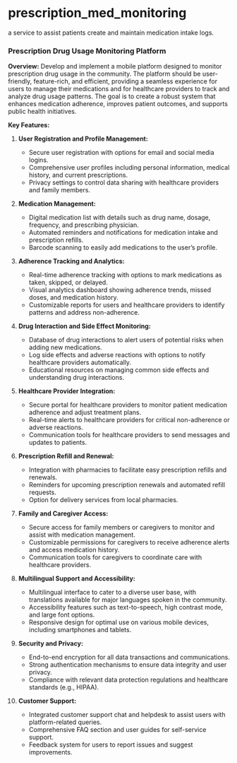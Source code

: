 # prescription_med_monitoring
a service to assist patients create and maintain medication intake logs.

### Prescription Drug Usage Monitoring Platform
**Overview:**
Develop and implement a mobile platform designed to monitor prescription drug usage in the community. The platform should be user-friendly, feature-rich, and efficient, providing a seamless experience for users to manage their medications and for healthcare providers to track and analyze drug usage patterns. The goal is to create a robust system that enhances medication adherence, improves patient outcomes, and supports public health initiatives.

**Key Features:**
1. **User Registration and Profile Management:**
   - Secure user registration with options for email and social media logins.
   - Comprehensive user profiles including personal information, medical history, and current prescriptions.
   - Privacy settings to control data sharing with healthcare providers and family members.

2. **Medication Management:**
   - Digital medication list with details such as drug name, dosage, frequency, and prescribing physician.
   - Automated reminders and notifications for medication intake and prescription refills.
   - Barcode scanning to easily add medications to the user’s profile.

3. **Adherence Tracking and Analytics:**
   - Real-time adherence tracking with options to mark medications as taken, skipped, or delayed.
   - Visual analytics dashboard showing adherence trends, missed doses, and medication history.
   - Customizable reports for users and healthcare providers to identify patterns and address non-adherence.

4. **Drug Interaction and Side Effect Monitoring:**
   - Database of drug interactions to alert users of potential risks when adding new medications.
   - Log side effects and adverse reactions with options to notify healthcare providers automatically.
   - Educational resources on managing common side effects and understanding drug interactions.

5. **Healthcare Provider Integration:**
   - Secure portal for healthcare providers to monitor patient medication adherence and adjust treatment plans.
   - Real-time alerts to healthcare providers for critical non-adherence or adverse reactions.
   - Communication tools for healthcare providers to send messages and updates to patients.

6. **Prescription Refill and Renewal:**
   - Integration with pharmacies to facilitate easy prescription refills and renewals.
   - Reminders for upcoming prescription renewals and automated refill requests.
   - Option for delivery services from local pharmacies.

7. **Family and Caregiver Access:**
   - Secure access for family members or caregivers to monitor and assist with medication management.
   - Customizable permissions for caregivers to receive adherence alerts and access medication history.
   - Communication tools for caregivers to coordinate care with healthcare providers.

8. **Multilingual Support and Accessibility:**
   - Multilingual interface to cater to a diverse user base, with translations available for major languages spoken in the community.
   - Accessibility features such as text-to-speech, high contrast mode, and large font options.
   - Responsive design for optimal use on various mobile devices, including smartphones and tablets.

9. **Security and Privacy:**
   - End-to-end encryption for all data transactions and communications.
   - Strong authentication mechanisms to ensure data integrity and user privacy.
   - Compliance with relevant data protection regulations and healthcare standards (e.g., HIPAA).

10. **Customer Support:**
    - Integrated customer support chat and helpdesk to assist users with platform-related queries.
    - Comprehensive FAQ section and user guides for self-service support.
    - Feedback system for users to report issues and suggest improvements.
